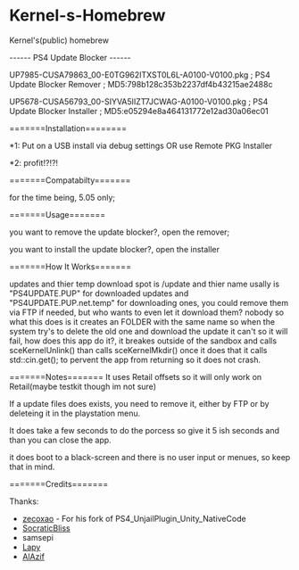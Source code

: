 # Kernel-s-Homebrew
Kernel's(public) homebrew

------ PS4 Update Blocker ------

UP7985-CUSA79863_00-E0TG962ITXST0L6L-A0100-V0100.pkg ; PS4 Update Blocker Remover ; MD5:798b128c353b2237df4b43215ae2488c

UP5678-CUSA56793_00-SIYVA5IIZT7JCWAG-A0100-V0100.pkg ; PS4 Update Blocker Installer ; MD5:e05294e8a464131772e12ad30a06ec01

=======Installation========

*1: Put on a USB install via debug settings OR use Remote PKG Installer

*2: profit!?!?!

=======Compatabilty=======

for the time being, 5.05 only;

=======Usage=======

you want to remove the update blocker?, open the remover;

you want to install the update blocker?, open the installer

=======How It Works=======

updates and thier temp download spot is /update and thier name usally is "PS4UPDATE.PUP" for downloaded updates and "PS4UPDATE.PUP.net.temp" for downloading ones, you could remove them via FTP if needed, but who wants to even let it download them? nobody
so what this does is it creates an FOLDER with the same name so when the system try's to delete the old one and download the update it can't so it will fail, how does this app do it?, it breakes outside of the sandbox and calls sceKernelUnlink() than calls sceKernelMkdir()
once it does that it calls std::cin.get(); to pervent the app from returning so it does not crash.

=======Notes=======
It uses Retail offsets so it will only work on Retail(maybe testkit though im not sure)

If a update files does exists, you need to remove it, either by FTP or by deleteing it in the playstation menu.

It does take a few seconds to do the porcess so give it 5 ish seconds and than you can close the app.

it does boot to a black-screen and there is no user input or menues, so keep that in mind.

=======Credits=======

Thanks:
- [zecoxao](https://github.com/zecoxao) - For his fork of PS4_UnjailPlugin_Unity_NativeCode
- [SocraticBliss](https://github.com/SocraticBliss)
- samsepi
- [Lapy](https://github.com/Lapy055)
- [AlAzif](https://github.com/Al-Azif)
